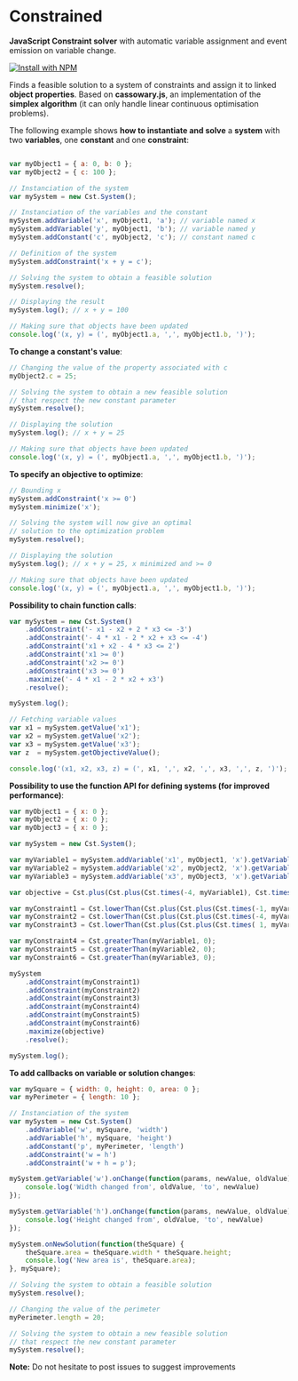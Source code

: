 # Constrained
**JavaScript Constraint solver** with automatic variable assignment and event emission on variable change.

[![Install with NPM](https://nodei.co/npm/constrained.png?downloads=true&stars=true)](https://nodei.co/npm/constrained/)

Finds a feasible solution to a system of constraints and assign it to linked **object properties**.
Based on **cassowary.js**, an implementation of the **simplex algorithm** (it can only handle linear continuous optimisation problems).

The following example shows **how to instantiate and solve** a **system** with two **variables**, one **constant** and one **constraint**:
``` javascript

var myObject1 = { a: 0, b: 0 };
var myObject2 = { c: 100 };

// Instanciation of the system
var mySystem = new Cst.System();

// Instanciation of the variables and the constant
mySystem.addVariable('x', myObject1, 'a'); // variable named x
mySystem.addVariable('y', myObject1, 'b'); // variable named y
mySystem.addConstant('c', myObject2, 'c'); // constant named c

// Definition of the system
mySystem.addConstraint('x + y = c');

// Solving the system to obtain a feasible solution
mySystem.resolve();

// Displaying the result
mySystem.log(); // x + y = 100

// Making sure that objects have been updated
console.log('(x, y) = (', myObject1.a, ',', myObject1.b, ')');
```

**To change a constant's value**:
``` javascript
// Changing the value of the property associated with c
myObject2.c = 25;

// Solving the system to obtain a new feasible solution
// that respect the new constant parameter
mySystem.resolve();

// Displaying the solution
mySystem.log(); // x + y = 25

// Making sure that objects have been updated
console.log('(x, y) = (', myObject1.a, ',', myObject1.b, ')'); 
```

**To specify an objective to optimize**:
``` javascript
// Bounding x
mySystem.addConstraint('x >= 0')
mySystem.minimize('x');

// Solving the system will now give an optimal
// solution to the optimization problem
mySystem.resolve();

// Displaying the solution
mySystem.log(); // x + y = 25, x minimized and >= 0

// Making sure that objects have been updated
console.log('(x, y) = (', myObject1.a, ',', myObject1.b, ')');
```

**Possibility to chain function calls**:
``` javascript
var mySystem = new Cst.System()
	.addConstraint('- x1 - x2 + 2 * x3 <= -3')
	.addConstraint('- 4 * x1 - 2 * x2 + x3 <= -4')
	.addConstraint('x1 + x2 - 4 * x3 <= 2')
	.addConstraint('x1 >= 0')
	.addConstraint('x2 >= 0')
	.addConstraint('x3 >= 0')
	.maximize('- 4 * x1 - 2 * x2 + x3')
	.resolve();

mySystem.log();

// Fetching variable values
var x1 = mySystem.getValue('x1');
var x2 = mySystem.getValue('x2');
var x3 = mySystem.getValue('x3');
var z  = mySystem.getObjectiveValue();

console.log('(x1, x2, x3, z) = (', x1, ',', x2, ',', x3, ',', z, ')');
```

**Possibility to use the function API for defining systems (for improved performance)**:
``` javascript
var myObject1 = { x: 0 };
var myObject2 = { x: 0 };
var myObject3 = { x: 0 };

var mySystem = new Cst.System();

var myVariable1 = mySystem.addVariable('x1', myObject1, 'x').getVariable('x1');
var myVariable2 = mySystem.addVariable('x2', myObject2, 'x').getVariable('x2');
var myVariable3 = mySystem.addVariable('x3', myObject3, 'x').getVariable('x3');

var objective = Cst.plus(Cst.plus(Cst.times(-4, myVariable1), Cst.times(-2, myVariable2)), Cst.times(1, myVariable3));

var myConstraint1 = Cst.lowerThan(Cst.plus(Cst.plus(Cst.times(-1, myVariable1), Cst.times(-1, myVariable2)), Cst.times( 2, myVariable3)), -3);
var myConstraint2 = Cst.lowerThan(Cst.plus(Cst.plus(Cst.times(-4, myVariable1), Cst.times(-2, myVariable2)), Cst.times( 1, myVariable3)), -4);
var myConstraint3 = Cst.lowerThan(Cst.plus(Cst.plus(Cst.times( 1, myVariable1), Cst.times( 1, myVariable2)), Cst.times(-4, myVariable3)),  2);

var myConstraint4 = Cst.greaterThan(myVariable1, 0);
var myConstraint5 = Cst.greaterThan(myVariable2, 0);
var myConstraint6 = Cst.greaterThan(myVariable3, 0);

mySystem
	.addConstraint(myConstraint1)
	.addConstraint(myConstraint2)
	.addConstraint(myConstraint3)
	.addConstraint(myConstraint4)
	.addConstraint(myConstraint5)
	.addConstraint(myConstraint6)
	.maximize(objective)
	.resolve();

mySystem.log();
```

**To add callbacks on variable or solution changes**:
``` javascript
var mySquare = { width: 0, height: 0, area: 0 };
var myPerimeter = { length: 10 };

// Instanciation of the system
var mySystem = new Cst.System()
	.addVariable('w', mySquare, 'width')
	.addVariable('h', mySquare, 'height')
	.addConstant('p', myPerimeter, 'length')
	.addConstraint('w = h')
	.addConstraint('w + h = p');

mySystem.getVariable('w').onChange(function(params, newValue, oldValue) {
	console.log('Width changed from', oldValue, 'to', newValue)	
});

mySystem.getVariable('h').onChange(function(params, newValue, oldValue) {
	console.log('Height changed from', oldValue, 'to', newValue)	
});

mySystem.onNewSolution(function(theSquare) {
	theSquare.area = theSquare.width * theSquare.height;
	console.log('New area is', theSquare.area);
}, mySquare);

// Solving the system to obtain a feasible solution
mySystem.resolve();

// Changing the value of the perimeter
myPerimeter.length = 20;

// Solving the system to obtain a new feasible solution
// that respect the new constant parameter
mySystem.resolve();
```

**Note:** Do not hesitate to post issues to suggest improvements